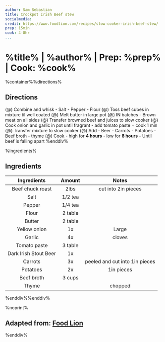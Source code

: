 ```yaml
---
author: Sam Sebastian
title: Crockpot Irish Beef stew
socialmedia:
credit: https://www.foodlion.com/recipes/slow-cooker-irish-beef-stew/
prep: 15min
cook: 4-8hr
...
```


# %title% | %author% | Prep: %prep% | Cook: %cook%

%container%%directions%
## Directions
(@) Combine and whisk
    - Salt
    - Pepper
    - Flour
(@) Toss beef cubes in mixture til well coated
(@) Melt butter in large pot
(@) IN batches
    - Brown meat on all sides
(@) Transfer browned beef and juices to slow cooker
(@) Cook onion and garlic in pot until fragrant
    - add tomato paste
        + cook 1 min
(@) Transfer mixture to slow cooker
(@) Add
    - Beer
    - Carrots
    - Potatoes
    - Beef broth
    - thyme
(@) Cook
    - high for **4 hours**
    - low for **8 hours**
    - Until beef is falling apart
%enddiv%

%ingredients%
## Ingredients
| Ingredients | Amount | Notes |
| :---------: | :----: | :---: |
| Beef chuck roast | 2lbs | cut into 2in pieces |
| Salt | 1/2 tea |  |
| Pepper | 1/4 tea |  |
| Flour | 2 table |  |
| Butter | 2 table |  |
| Yellow onion | 1x | Large |
| Garlic | 4x | cloves |
| Tomato paste | 3 table |  |
| Dark Irish Stout Beer | 1x |  |
| Carrots | 3x | peeled and cut into 1in pieces |
| Potatoes | 2x | 1in pieces |
| Beef broth | 3 cups |  |
| Thyme |  | chopped |
%enddiv%%enddiv%

%noprint%
## Adapted from: [Food Lion](%credit%)
%enddiv%
